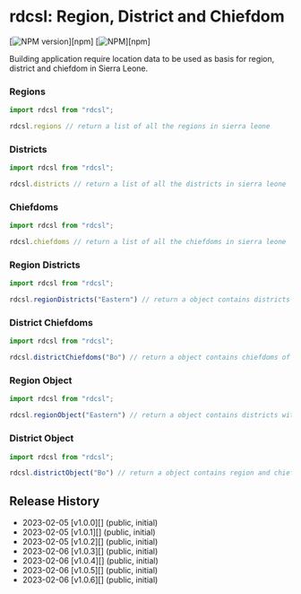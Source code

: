 # rdcsl: Region, District and Chiefdom

<!-- badges: start -->
[![NPM version](https://img.shields.io/npm/v/rdcsl.svg)][npm]
[![NPM](https://img.shields.io/npm/dm/rdcsl.svg)][npm]
<!-- badges: end -->

Building application require location data to be used as basis for
region, district and chiefdom in Sierra Leone.

### Regions
```javascript
import rdcsl from "rdcsl";

rdcsl.regions // return a list of all the regions in sierra leone
```

### Districts
```javascript
import rdcsl from "rdcsl";

rdcsl.districts // return a list of all the districts in sierra leone
```

### Chiefdoms
```javascript
import rdcsl from "rdcsl";

rdcsl.chiefdoms // return a list of all the chiefdoms in sierra leone
```

### Region Districts
```javascript
import rdcsl from "rdcsl";

rdcsl.regionDistricts("Eastern") // return a object contains districts of the region argument passed in sierra leone
```

### District Chiefdoms
```javascript
import rdcsl from "rdcsl";

rdcsl.districtChiefdoms("Bo") // return a object contains chiefdoms of the district argument passed in sierra leone
```

### Region Object
```javascript
import rdcsl from "rdcsl";

rdcsl.regionObject("Eastern") // return a object contains districts with their  chiefdoms of the region argument passed in sierra leone
```

### District Object
```javascript
import rdcsl from "rdcsl";

rdcsl.districtObject("Bo") // return a object contains region and chiefdoms of the district argument passed in sierra leone
```

## Release History
* 2023-02-05 [v1.0.0][] (public, initial)
* 2023-02-05 [v1.0.1][] (public, initial)
* 2023-02-05 [v1.0.2][] (public, initial)
* 2023-02-06 [v1.0.3][] (public, initial)
* 2023-02-06 [v1.0.4][] (public, initial)
* 2023-02-06 [v1.0.5][] (public, initial)
* 2023-02-06 [v1.0.6][] (public, initial)
